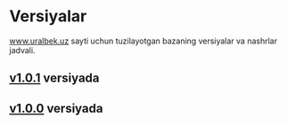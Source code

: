 # Versiyalar
www.uralbek.uz sayti uchun tuzilayotgan bazaning versiyalar va nashrlar jadvali.
<h2><a href="https://v1-0-0.netlify.app/">v1.0.1</a> versiyada</h2>
<h2><a href="https://v1-0-0.netlify.app/">v1.0.0</a> versiyada</h2>